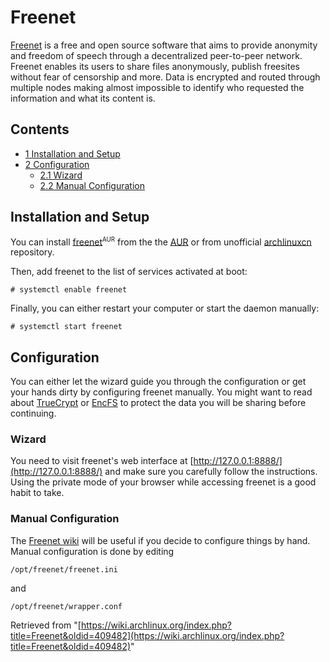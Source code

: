 # Freenet

[Freenet](http://freenetproject.org/) is a free and open source software that aims to provide anonymity and freedom of speech through a decentralized peer-to-peer network. Freenet enables its users to share files anonymously, publish freesites without fear of censorship and more. Data is encrypted and routed through multiple nodes making almost impossible to identify who requested the information and what its content is.

## Contents

*   [1 Installation and Setup](#Installation_and_Setup)
*   [2 Configuration](#Configuration)
    *   [2.1 Wizard](#Wizard)
    *   [2.2 Manual Configuration](#Manual_Configuration)

## Installation and Setup

You can install [freenet](https://aur.archlinux.org/packages/freenet/)<sup><small>AUR</small></sup> from the the [AUR](/index.php/AUR "AUR") or from unofficial [archlinuxcn](/index.php/Unofficial_user_repositories#archlinuxcn "Unofficial user repositories") repository.

Then, add freenet to the list of services activated at boot:

```
# systemctl enable freenet

```

Finally, you can either restart your computer or start the daemon manually:

```
# systemctl start freenet

```

## Configuration

You can either let the wizard guide you through the configuration or get your hands dirty by configuring freenet manually. You might want to read about [TrueCrypt](/index.php/TrueCrypt "TrueCrypt") or [EncFS](/index.php/EncFS "EncFS") to protect the data you will be sharing before continuing.

### Wizard

You need to visit freenet's web interface at [http://127.0.0.1:8888/](http://127.0.0.1:8888/) and make sure you carefully follow the instructions. Using the private mode of your browser while accessing freenet is a good habit to take.

### Manual Configuration

The [Freenet wiki](http://new-wiki.freenetproject.org/Main_Page) will be useful if you decide to configure things by hand. Manual configuration is done by editing

```
/opt/freenet/freenet.ini

```

and

```
/opt/freenet/wrapper.conf

```

Retrieved from "[https://wiki.archlinux.org/index.php?title=Freenet&oldid=409482](https://wiki.archlinux.org/index.php?title=Freenet&oldid=409482)"